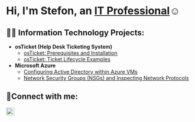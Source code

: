 <h1>Hi, I'm Stefon, an <a href="https://linkedin.com/in/strick87">IT Professional</a>☺</h1>

<h2>👨‍💻 Information Technology Projects:</h2>

- <b>osTicket (Help Desk Ticketing System)</b>
  - [osTicket: Prerequisites and Installation](https://github.com/strick87/osticket-prereqs)
  - [osTicket: Ticket Lifecycle Examples](https://github.com/strick87/ticket-lifecycle)
- <b>Microsoft Azure</b>
  - [Configuring  Active Directory within Azure VMs](https://github.com/strick87">/configure-ad)
  - [Network Security Groups (NSGs) and Inspecting Network Protocols](https://github.com/joshmadakorcc/azure-network-protocols)

</p>


<h2>🤳Connect with me:</h2>

[<img align="left" alt="Josh | LinkedIn" width="22px" src="https://cdn.jsdelivr.net/npm/simple-icons@v3/icons/linkedin.svg" />][linkedin]




[linkedin]: https://linkedin.com/i
